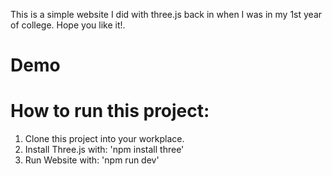 This is a simple website I did with three.js back in when I was in my 1st year of college. Hope you like it!.

# Demo


# How to run this project:
1. Clone this project into your workplace.
2. Install Three.js with:
   'npm install three'
3. Run Website with:
   'npm run dev'
